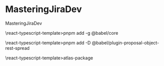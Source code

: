 # MasteringJiraDev
MasteringJiraDev

\react-typescript-template>pnpm add -g @babel/core


\react-typescript-template>pnpm add -D @babel/plugin-proposal-object-rest-spread


\react-typescript-template>atlas-package
